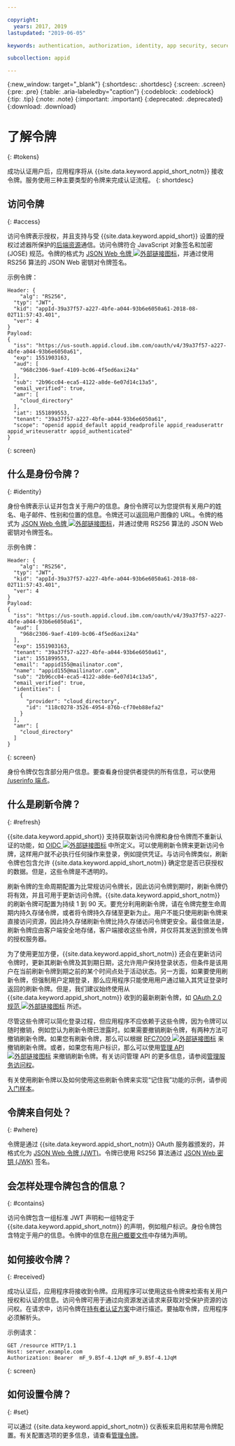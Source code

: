 ```yaml
---

copyright:
  years: 2017, 2019
lastupdated: "2019-06-05"

keywords: authentication, authorization, identity, app security, secure, access, tokens

subcollection: appid

---
```


{:new_window: target="_blank"}
{:shortdesc: .shortdesc}
{:screen: .screen}
{:pre: .pre}
{:table: .aria-labeledby="caption"}
{:codeblock: .codeblock}
{:tip: .tip}
{:note: .note}
{:important: .important}
{:deprecated: .deprecated}
{:download: .download}



# 了解令牌
{: #tokens}

成功认证用户后，应用程序将从 {{site.data.keyword.appid_short_notm}} 接收令牌。服务使用三种主要类型的令牌来完成认证流程。
{: shortdesc}


## 访问令牌
{: #access}

访问令牌表示授权，并且支持与受 {{site.data.keyword.appid_short}} 设置的授权过滤器所保护的[后端资源](/docs/services/appid?topic=appid-backend)通信。访问令牌符合 JavaScript 对象签名和加密 (JOSE) 规范。令牌的格式为 <a href="https://jwt.io/introduction/" target="blank">JSON Web 令牌 <img src="../../icons/launch-glyph.svg" alt="外部链接图标"></a>，并通过使用 RS256 算法的 JSON Web 密钥对令牌签名。


示例令牌：
  ```
  Header: {
      "alg": "RS256",
    "typ": "JWT",
    "kid": "appId-39a37f57-a227-4bfe-a044-93b6e6050a61-2018-08-02T11:57:43.401",
    "ver": 4
  }
  Payload:
  {
    "iss": "https://us-south.appid.cloud.ibm.com/oauth/v4/39a37f57-a227-4bfe-a044-93b6e6050a61",
    "exp": 1551903163,
    "aud": [
      "968c2306-9aef-4109-bc06-4f5ed6axi24a"
    ],
    "sub": "2b96cc04-eca5-4122-a8de-6e07d14c13a5",
    "email_verified": true,
    "amr": [
      "cloud_directory"
    ],
    "iat": 1551899553,
    "tenant": "39a37f57-a227-4bfe-a044-93b6e6050a61",
    "scope": "openid appid_default appid_readprofile appid_readuserattr appid_writeuserattr appid_authenticated"
  }
  ```
  {: screen}

## 什么是身份令牌？
{: #identity}

身份令牌表示认证并包含关于用户的信息。身份令牌可以为您提供有关用户的姓名、电子邮件、性别和位置的信息。令牌还可以返回用户图像的 URL。令牌的格式为 <a href="https://jwt.io/introduction/" target="blank">JSON Web 令牌 <img src="../../icons/launch-glyph.svg" alt="外部链接图标"></a>，并通过使用 RS256 算法的 JSON Web 密钥对令牌签名。


示例令牌：
  ```
  Header: {
      "alg": "RS256",
    "typ": "JWT",
    "kid": "appId-39a37f57-a227-4bfe-a044-93b6e6050a61-2018-08-02T11:57:43.401",
    "ver": 4
  }
  Payload:
  {
    "iss": "https://us-south.appid.cloud.ibm.com/oauth/v4/39a37f57-a227-4bfe-a044-93b6e6050a61",
    "aud": [
      "968c2306-9aef-4109-bc06-4f5ed6axi24a"
    ],
    "exp": 1551903163,
    "tenant": "39a37f57-a227-4bfe-a044-93b6e6050a61",
    "iat": 1551899553,
    "email": "appid155@mailinator.com",
    "name": "appid155@mailinator.com",
    "sub": "2b96cc04-eca5-4122-a8de-6e07d14c13a5",
    "email_verified": true,
    "identities": [
      {
        "provider": "cloud_directory",
        "id": "118c0278-3526-4954-876b-cf70eb88efa2"
      }
    ],
    "amr": [
      "cloud_directory"
    ]
  }
  ```
  {: screen}


身份令牌仅包含部分用户信息。要查看身份提供者提供的所有信息，可以使用 [/userinfo 端点](/docs/services/appid?topic=appid-profiles#profile-predefined-api)。

## 什么是刷新令牌？
{: #refresh}

{{site.data.keyword.appid_short}} 支持获取新访问令牌和身份令牌而不重新认证的功能，如 <a href="https://openid.net/specs/openid-connect-core-1_0.html#RefreshTokens" target="_blank">OIDC <img src="../../icons/launch-glyph.svg" alt="外部链接图标"></a> 中所定义。可以使用刷新令牌来更新访问令牌，这样用户就不必执行任何操作来登录，例如提供凭证。与访问令牌类似，刷新令牌也包含允许 {{site.data.keyword.appid_short_notm}} 确定您是否已获授权的数据。但是，这些令牌是不透明的。

刷新令牌的生命周期配置为比常规访问令牌长，因此访问令牌到期时，刷新令牌仍将有效，并且可用于更新访问令牌。{{site.data.keyword.appid_short_notm}} 的刷新令牌可配置为持续 1 到 90 天。要充分利用刷新令牌，请在令牌完整生命周期内持久存储令牌，或者将令牌持久存储至更新为止。用户不能只使用刷新令牌来直接访问资源，因此持久存储刷新令牌比持久存储访问令牌更安全。最佳做法是，刷新令牌应由客户端安全地存储，客户端接收这些令牌，并仅将其发送到颁发令牌的授权服务器。

为了使用更加方便，{{site.data.keyword.appid_short_notm}} 还会在更新访问令牌时，更新其刷新令牌及其到期日期，这允许用户保持登录状态，但条件是该用户在当前刷新令牌到期之前的某个时间点处于活动状态。另一方面，如果要使用刷新令牌，但强制用户定期登录，那么应用程序只能使用用户通过输入其凭证登录时返回的刷新令牌。但是，我们建议始终使用从 {{site.data.keyword.appid_short_notm}} 收到的最新刷新令牌，如 <a href="https://tools.ietf.org/html/rfc6749#page-47" target="_blank">OAuth 2.0 规范 <img src="../../icons/launch-glyph.svg" alt="外部链接图标"></a> 所述。


尽管这些令牌可以简化登录过程，但应用程序不应依赖于这些令牌，因为令牌可以随时撤销，例如您认为刷新令牌已泄露时。如果需要撤销刷新令牌，有两种方法可撤销刷新令牌。如果您有刷新令牌，那么可以根据 <a href="https://tools.ietf.org/html/rfc7009#section-2" target="_blank">RFC7009 <img src="../../icons/launch-glyph.svg" alt="外部链接图标"></a> 来撤销刷新令牌。或者，如果您有用户标识，那么可以使用<a href="https://us-south.appid.cloud.ibm.com/swagger-ui/#/" target="_blank">管理 API <img src="../../icons/launch-glyph.svg" alt="外部链接图标"></a> 来撤销刷新令牌。有关访问管理 API 的更多信息，请参阅[管理服务访问权](/docs/services/appid?topic=appid-service-access-management#service-access-management)。

有关使用刷新令牌以及如何使用这些刷新令牌来实现“记住我”功能的示例，请参阅[入门样本](/docs/services/appid?topic=appid-getting-started#getting-started)。


## 令牌来自何处？
{: #where}

令牌是通过 {{site.data.keyword.appid_short_notm}} OAuth 服务器颁发的，并格式化为 [JSON Web 令牌 (JWT)](https://jwt.io/introduction/)。令牌已使用 RS256 算法通过 [JSON Web 密钥 (JWK)](https://tools.ietf.org/html/rfc7517) 签名。

## 会怎样处理令牌包含的信息？
{: #contains}

访问令牌包含一组标准 JWT 声明和一组特定于 {{site.data.keyword.appid_short_notm}} 的声明，例如租户标识。身份令牌包含特定于用户的信息。令牌中的信息在[用户概要文件](/docs/services/appid?topic=appid-profiles)中存储为声明。

## 如何接收令牌？
{: #received}

成功认证后，应用程序将接收到令牌。应用程序可以使用这些令牌来检索有关用户授权和认证的信息。访问令牌可用于通过向资源发送请求来获取对受保护资源的访问权。在请求中，访问令牌在[持有者认证方案](https://tools.ietf.org/html/rfc6750#page-5)中进行描述。要抽取令牌，应用程序必须解析头。

示例请求：

  ```
  GET /resource HTTP/1.1
  Host: server.example.com
  Authorization: Bearer  mF_9.B5f-4.1JqM mF_9.B5f-4.1JqM
  ```
  {: screen}

## 如何设置令牌？
{: #set}

可以通过 {{site.data.keyword.appid_short_notm}} 仪表板来启用和禁用令牌配置。有关配置选项的更多信息，请查看[管理令牌](/docs/services/appid?topic=appid-managing-idp#managing-idp)。
